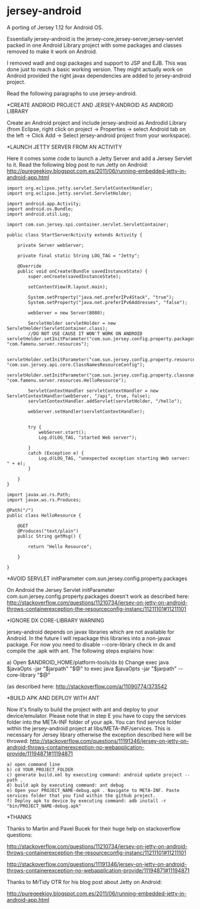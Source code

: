 jersey-android
==============

A porting of Jersey 1.12 for Android OS.

Essentially jersey-android is the jersey-core,jersey-server,jersey-servlet packed in one Android Library project with some packages and classes removed to make it work on Android.

I removed wadl and osgi packages and support to JSP and EJB.
This was done just to reach a basic working version. They might actually work on Android provided the right javax dependencies are added to jersey-android project.

Read the following paragraphs to use jersey-android.

*CREATE ANDROID PROJECT AND JERSEY-ANDROID AS ANDROID LIBRARY

Create an Android project and include jersey-android as Androdid Library (from Eclipse, right click on project -> Properties -> select Android tab on the left -> Click Add -> Select jersey-android project from your workspace).

*LAUNCH JETTY SERVER FROM AN ACTIVITY

Here it comes some code to launch a Jetty Server and add a Jersey Servlet to it.
Read the following blog post to run Jetty on Android:
http://puregeekjoy.blogspot.com.es/2011/06/running-embedded-jetty-in-android-app.html

```import org.eclipse.jetty.server.Server;
import org.eclipse.jetty.servlet.ServletContextHandler;
import org.eclipse.jetty.servlet.ServletHolder;

import android.app.Activity;
import android.os.Bundle;
import android.util.Log;

import com.sun.jersey.spi.container.servlet.ServletContainer;

public class StartServerActivity extends Activity {

	private Server webServer;

	private final static String LOG_TAG = "Jetty";

	@Override
	public void onCreate(Bundle savedInstanceState) {
		super.onCreate(savedInstanceState);

		setContentView(R.layout.main);

		System.setProperty("java.net.preferIPv4Stack", "true");
		System.setProperty("java.net.preferIPv6Addresses", "false");

		webServer = new Server(8080);

		ServletHolder servletHolder = new ServletHolder(ServletContainer.class);
		//DO NOT USE CAUSE IT WON'T WORK ON ANDROID servletHolder.setInitParameter("com.sun.jersey.config.property.packages", "com.famenu.server.resources");
		
		servletHolder.setInitParameter("com.sun.jersey.config.property.resourceConfigClass", "com.sun.jersey.api.core.ClassNamesResourceConfig");
		servletHolder.setInitParameter("com.sun.jersey.config.property.classnames", "com.famenu.server.resources.HelloResource");
		
		ServletContextHandler servletContextHandler = new ServletContextHandler(webServer, "/api", true, false);
		servletContextHandler.addServlet(servletHolder, "/hello");
	
		webServer.setHandler(servletContextHandler);
		

		try {
			webServer.start();
			Log.d(LOG_TAG, "started Web server");

		}
		catch (Exception e) {
			Log.d(LOG_TAG, "unexpected exception starting Web server: " + e);
		}

	}
}
```

```import javax.ws.rs.GET;
import javax.ws.rs.Path;
import javax.ws.rs.Produces;

@Path("/")
public class HelloResource {
	
	@GET
	@Produces("text/plain")
	public String getMsg() {
		
		return "Hello Resource";
		
	}
	
}
```

*AVOID SERVLET initParameter com.sun.jersey.config.property.packages

On Android the Jersey Servlet initParameter com.sun.jersey.config.property.packages doesn't work as described here: http://stackoverflow.com/questions/11210734/jersey-on-jetty-on-android-throws-containerexception-the-resourceconfig-instanc/11211101#11211101

*IGNORE DX CORE-LIBRARY WARNING

jersey-android depends on javax libraries which are not available for Android. In the future I will repackage this libraries into a non-javax package. For now you need to disable --core-library check in dx and compile the .apk with ant. The following steps explains how:

a) Open $ANDROID_HOME/platform-tools/dx
b) Change exec java $javaOpts -jar "$jarpath" "$@" to exec java $javaOpts -jar "$jarpath" --core-library "$@"

(as described here: http://stackoverflow.com/a/11090774/373542 

*BUILD APK AND DEPLOY WITH ANT

Now it's finally to build the project with ant and deploy to your device/emulator. Please note that in step E you have to copy the services folder into the META-INF folder of your apk. You can find service folder within the jersey-android project at libs/META-INF/services. This is necessary for Jersey library otherwise the exception described here will be throwed: http://stackoverflow.com/questions/11191346/jersey-on-jetty-on-android-throws-containerexception-no-webapplication-provide/11194871#11194871


    a) open command line
    b) cd YOUR_PROJECT_FOLDER
    c) generate build.xml by executing command: android update project --path .
    d) build apk by executing command: ant debug
    e) Open your PROJECT_NAME-debug.apk . Navigate to META-INF. Paste services folder that you find within the github project.
    f) Deploy apk to device by executing command: adb install -r "bin/PROJECT_NAME-debug.apk"

*THANKS

Thanks to Martin and Pavel Bucek for their huge help on stackoverflow questions:

http://stackoverflow.com/questions/11210734/jersey-on-jetty-on-android-throws-containerexception-the-resourceconfig-instanc/11211101#11211101

http://stackoverflow.com/questions/11191346/jersey-on-jetty-on-android-throws-containerexception-no-webapplication-provide/11194871#11194871

Thanks to MrTidy OTR for his blog post about Jetty on Android:

http://puregeekjoy.blogspot.com.es/2011/06/running-embedded-jetty-in-android-app.html
